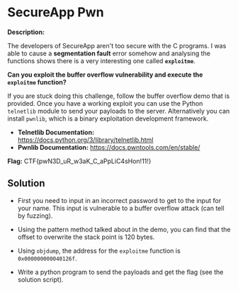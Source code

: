# SecureApp Pwn

**Description:**

The developers of SecureApp aren't too secure with the C programs. I was able to cause a **segmentation fault** error somehow and analysing the functions shows there is a very interesting one called **`exploitme`**.

**Can you exploit the buffer overflow vulnerability and execute the `exploitme` function?**

If you are stuck doing this challenge, follow the buffer overflow demo that is provided. Once you have a working exploit you can use the Python `telnetlib` module to send your payloads to the server. Alternatively you can install `pwnlib`, which is a binary exploitation development framework.

* **Telnetlib Documentation:** https://docs.python.org/3/library/telnetlib.html
* **Pwnlib Documentation:** https://docs.pwntools.com/en/stable/

**Flag:** CTF{pwN3D_uR_w3aK_C_aPpLiC4sHon!11!}

## Solution

* First you need to input in an incorrect password to get to the input for your name. This input is vulnerable to a buffer overflow attack (can tell by fuzzing).

* Using the pattern method talked about in the demo, you can find that the offset to overwrite the stack point is 120 bytes.

* Using `objdump`, the address for the `exploitme` function is `0x000000000040126f`.

* Write a python program to send the payloads and get the flag (see the solution script).

